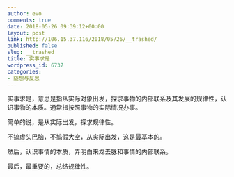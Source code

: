 ```yaml
---
author: evo
comments: true
date: 2018-05-26 09:39:12+00:00
layout: post
link: http://106.15.37.116/2018/05/26/__trashed/
published: false
slug: __trashed
title: 实事求是
wordpress_id: 6737
categories:
- 随想与反思
---
```




实事求是，意思是指从实际对象出发，探求事物的内部联系及其发展的规律性，认识事物的本质。通常指按照事物的实际情况办事。

简单的说，是从实际出发，探求规律性。

不搞虚头巴脑，不搞假大空，从实际出发，这是最基本的。

然后，认识事情的本质，弄明白来龙去脉和事情的内部联系。

最后，最重要的，总结规律性。





